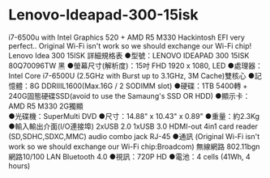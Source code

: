 # Lenovo-Ideapad-300-15isk
i7-6500u with Intel Graphics 520 + AMD R5 M330 Hackintosh EFI very perfect..
Original Wi-Fi isn't work so we should exchange our Wi-Fi chip!
Lenovo Idea 300 15ISK 詳細規格表
●型號：LENOVO IDEAPAD 300 15ISK 80Q70096TW 黑 
●螢幕尺寸(解析度)：15吋 FHD 1920 x 1080, LED 
●處理器：Intel Core i7-6500U (2.5GHz with Burst up to 3.1GHz, 3M Cache)雙核心 
●記憶體：8G DDRIIIL1600(Max.16G / 2 SODIMM slot) 
●硬碟：1TB 5400轉 + 240G固態硬碟SSD(avoid to use the Samaung's SSD OR HDD)
●顯示卡：AMD R5 M330 2G獨顯                                     
●光碟機：SuperMulti DVD 
●尺寸：14.88" x 10.43" x 0.89" 
●重量：約2.3Kg 
●輸入輸出介面(I/O連接埠) 
2xUSB 2.0 
1xUSB 3.0 
HDMI-out 
4in1 card reader (SD,SDHC,SDXC,MMC) 
audio combo jack 
RJ-45 
●通訊 (Original Wi-Fi isn't work so we should exchange our Wi-Fi chip:Broadcom)
無線網路 802.11bgn 
網路10/100 LAN 
Bluetooth 4.0 
●視訊：720P HD 
●電池：4 cells (41Wh, 4 hours) 
